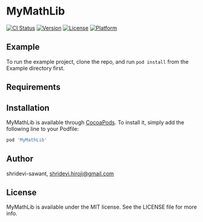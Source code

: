 # MyMathLib

[![CI Status](https://img.shields.io/travis/shridevi-sawant/MyMathLib.svg?style=flat)](https://travis-ci.org/shridevi-sawant/MyMathLib)
[![Version](https://img.shields.io/cocoapods/v/MyMathLib.svg?style=flat)](https://cocoapods.org/pods/MyMathLib)
[![License](https://img.shields.io/cocoapods/l/MyMathLib.svg?style=flat)](https://cocoapods.org/pods/MyMathLib)
[![Platform](https://img.shields.io/cocoapods/p/MyMathLib.svg?style=flat)](https://cocoapods.org/pods/MyMathLib)

## Example

To run the example project, clone the repo, and run `pod install` from the Example directory first.

## Requirements

## Installation

MyMathLib is available through [CocoaPods](https://cocoapods.org). To install
it, simply add the following line to your Podfile:

```ruby
pod 'MyMathLib'
```

## Author

shridevi-sawant, shridevi.hiroji@gmail.com

## License

MyMathLib is available under the MIT license. See the LICENSE file for more info.
